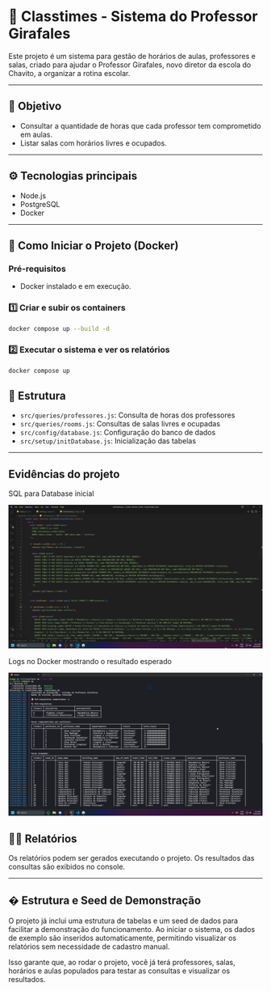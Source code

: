 # 🏫 Classtimes - Sistema do Professor Girafales

Este projeto é um sistema para gestão de horários de aulas, professores e salas, criado para ajudar o Professor Girafales, novo diretor da escola do Chavito, a organizar a rotina escolar.

---

## 🧠 Objetivo

- Consultar a quantidade de horas que cada professor tem comprometido em aulas.
- Listar salas com horários livres e ocupados.

---

## ⚙️ Tecnologias principais

- Node.js
- PostgreSQL
- Docker

---

## 🚀 Como Iniciar o Projeto (Docker)

### Pré-requisitos
* Docker instalado e em execução.


### 1️⃣ Criar e subir os containers
```bash
docker compose up --build -d
```

### 2️⃣ Executar o sistema e ver os relatórios
```bash
docker compose up
```

## 📂 Estrutura

- `src/queries/professores.js`: Consulta de horas dos professores
- `src/queries/rooms.js`: Consultas de salas livres e ocupadas
- `src/config/database.js`: Configuração do banco de dados
- `src/setup/initDatabase.js`: Inicialização das tabelas

---

## Evidências do projeto

SQL para Database inicial

![SQL para Database inicial](.github/classtimes_initial_database.png)

Logs no Docker mostrando o resultado esperado

![Logs no Docker mostrando o resultado esperado](.github/classtimes_docker_logs.png)


## 👨‍🏫 Relatórios

Os relatórios podem ser gerados executando o projeto. Os resultados das consultas são exibidos no console.

---

## �️ Estrutura e Seed de Demonstração

O projeto já inclui uma estrutura de tabelas e um seed de dados para facilitar a demonstração do funcionamento. Ao iniciar o sistema, os dados de exemplo são inseridos automaticamente, permitindo visualizar os relatórios sem necessidade de cadastro manual.

Isso garante que, ao rodar o projeto, você já terá professores, salas, horários e aulas populados para testar as consultas e visualizar os resultados.
